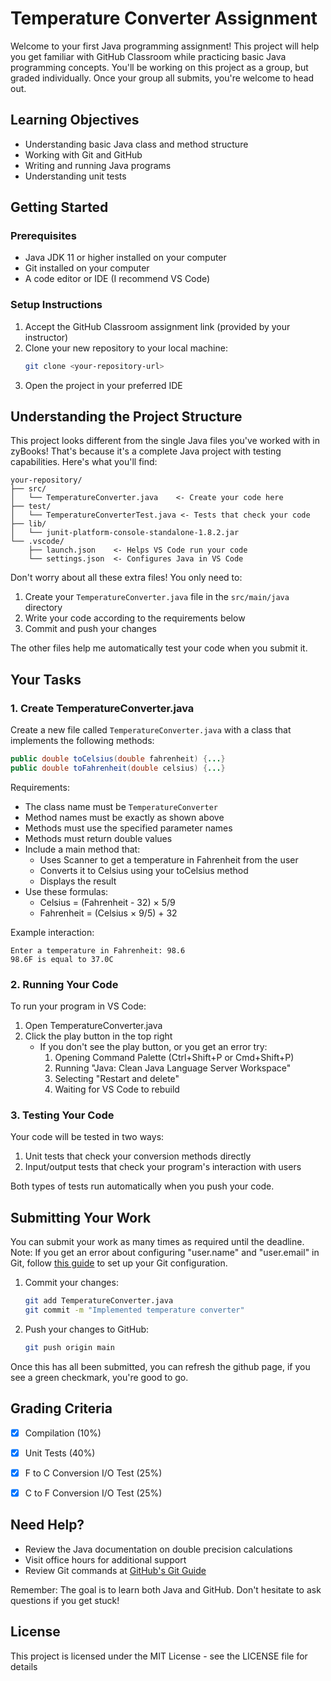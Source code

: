 # Temperature Converter Assignment

Welcome to your first Java programming assignment! This project will help you get familiar with GitHub Classroom while practicing basic Java programming concepts.
You'll be working on this project as a group, but graded individually. Once your group all submits, you're welcome to head out.

## Learning Objectives
- Understanding basic Java class and method structure
- Working with Git and GitHub
- Writing and running Java programs
- Understanding unit tests

## Getting Started

### Prerequisites
- Java JDK 11 or higher installed on your computer
- Git installed on your computer
- A code editor or IDE (I recommend VS Code)

### Setup Instructions
1. Accept the GitHub Classroom assignment link (provided by your instructor)
2. Clone your new repository to your local machine:
   ```bash
   git clone <your-repository-url>
   ```
3. Open the project in your preferred IDE

## Understanding the Project Structure
This project looks different from the single Java files you've worked with in zyBooks! That's because it's a complete Java project with testing capabilities. Here's what you'll find:

```
your-repository/
├── src/
│   └── TemperatureConverter.java    <- Create your code here
├── test/
│   └── TemperatureConverterTest.java <- Tests that check your code
├── lib/
│   └── junit-platform-console-standalone-1.8.2.jar
└── .vscode/
    ├── launch.json    <- Helps VS Code run your code
    └── settings.json  <- Configures Java in VS Code
```
Don't worry about all these extra files! You only need to:
1. Create your `TemperatureConverter.java` file in the `src/main/java` directory
2. Write your code according to the requirements below
3. Commit and push your changes

The other files help me automatically test your code when you submit it.

## Your Tasks

### 1. Create TemperatureConverter.java
Create a new file called `TemperatureConverter.java` with a class that implements the following methods:

```java
public double toCelsius(double fahrenheit) {...}
public double toFahrenheit(double celsius) {...}
```

Requirements:
- The class name must be `TemperatureConverter`
- Method names must be exactly as shown above
- Methods must use the specified parameter names
- Methods must return double values
- Include a main method that:
  - Uses Scanner to get a temperature in Fahrenheit from the user
  - Converts it to Celsius using your toCelsius method
  - Displays the result
- Use these formulas:
  - Celsius = (Fahrenheit - 32) × 5/9
  - Fahrenheit = (Celsius × 9/5) + 32

Example interaction:
```
Enter a temperature in Fahrenheit: 98.6
98.6F is equal to 37.0C
```

### 2. Running Your Code
To run your program in VS Code:
1. Open TemperatureConverter.java
2. Click the play button in the top right
   - If you don't see the play button, or you get an error try:
     1. Opening Command Palette (Ctrl+Shift+P or Cmd+Shift+P)
     2. Running "Java: Clean Java Language Server Workspace"
     3. Selecting "Restart and delete"
     4. Waiting for VS Code to rebuild

### 3. Testing Your Code
Your code will be tested in two ways:
1. Unit tests that check your conversion methods directly
2. Input/output tests that check your program's interaction with users

Both types of tests run automatically when you push your code.

## Submitting Your Work
You can submit your work as many times as required until the deadline.
Note: If you get an error about configuring "user.name" and "user.email" in Git, follow [this guide](https://www.reddit.com/r/vscode/comments/18eh8m0/help_configure_username_and_useremail/) to set up your Git configuration.

1. Commit your changes:
   ```bash
   git add TemperatureConverter.java
   git commit -m "Implemented temperature converter"
   ```

2. Push your changes to GitHub:
   ```bash
   git push origin main
   ```

Once this has all been submitted, you can refresh the github page, if you see a green checkmark, you're good to go.

## Grading Criteria
- [x] Compilation (10%)
- [x] Unit Tests (40%)
- [x] F to C Conversion I/O Test (25%)
- [x] C to F Conversion I/O Test (25%)


## Need Help?
- Review the Java documentation on double precision calculations
- Visit office hours for additional support
- Review Git commands at [GitHub's Git Guide](https://github.com/git-guides)

Remember: The goal is to learn both Java and GitHub. Don't hesitate to ask questions if you get stuck!

## License
This project is licensed under the MIT License - see the LICENSE file for details
